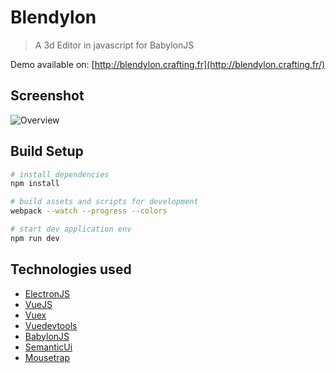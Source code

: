 # Blendylon

> A 3d Editor in javascript for BabylonJS

Demo available on: [http://blendylon.crafting.fr](http://blendylon.crafting.fr/)

## Screenshot
![Overview](https://media.discordapp.net/attachments/340866388467908608/341297767638892565/blendylon_screenshot.png)

## Build Setup

``` bash
# install dependencies
npm install

# build assets and scripts for development
webpack --watch --progress --colors

# start dev application env
npm run dev
``` 

## Technologies used
- [ElectronJS](https://electron.atom.io/)
- [VueJS](https://vuejs.org/)
- [Vuex](https://github.com/vuejs/vuex)
- [Vuedevtools](https://github.com/vuejs/vue-devtools)
- [BabylonJS](https://electron.atom.io/)
- [SemanticUi](http://semantic-ui.com/)
- [Mousetrap](https://craig.is/killing/mice)
